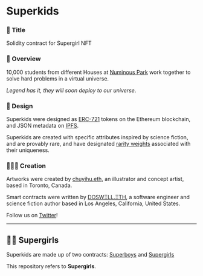 # Superkids

### 📄 Title

Solidity contract for Supergirl NFT

### 🦸 Overview

10,000 students from different Houses at [Numinous Park](https://twitter.com/numinouspark) work together to solve hard problems in a virtual universe.

_Legend has it, they will soon deploy to our universe_.

### 🔐 Design

Superkids were designed as [ERC-721](https://ethereum.org/en/developers/docs/standards/tokens/erc-721/) tokens on the Ethereum blockchain, and JSON metadata on [IPFS](https://en.wikipedia.org/wiki/InterPlanetary_File_System).

Superkids are created with specific attributes inspired by science fiction, and are provably rare, and have designated [rarity weights](https://morganlinton.medium.com/a-not-so-quick-primer-on-analyzing-nft-trait-rarity-3b8189086800) associated with their uniqueness.

### 👩🏻‍🎨 Creation

Artworks were created by [chuyihu.eth](https://www.twitter.com/chuyihueth), an illustrator and concept artist, based in Toronto, Canada.

Smart contracts were written by [DOSWΞLL.ΞTH](https://twitter.com/doswelleth), a software engineer and science fiction author based in Los Angeles, California, United States.

Follow us on [Twitter](https://twitter.com/prodigiesnft)!

---

## 🦸‍♀️ Supergirls

Superkids are made up of two contracts: [Superboys](https://opensea.io/collection/superkids-boys) and [Supergirls](https://opensea.io/collection/superkids-girls)

This repository refers to **Supergirls**.
